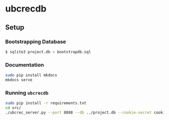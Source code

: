 # ubcrecdb

## Setup

### Bootstrapping Database

```bash
$ sqlite3 project.db < bootstrapdb.sql
```

### Documentation

```bash
sudo pip install mkdocs
mkdocs serve
```

### Running `ubcrecdb`

```bash
sudo pip install -r requirements.txt
cd src/
./ubcrec_server.py --port 8888 --db ../project.db --cookie-secret cookies
```
